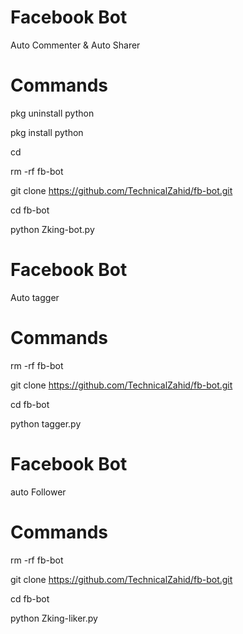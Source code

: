 # Facebook Bot
‌Auto Commenter & Auto Sharer

# Commands

pkg uninstall python

pkg install python

cd

rm -rf fb-bot

git clone https://github.com/TechnicalZahid/fb-bot.git

cd fb-bot

python Zking-bot.py

# Facebook Bot
‌‌‌Auto tagger 

# Commands

rm -rf fb-bot

git clone https://github.com/TechnicalZahid/fb-bot.git

cd fb-bot

python tagger.py

# Facebook Bot
‌‌‌‌auto Follower

# Commands

rm -rf fb-bot

git clone https://github.com/TechnicalZahid/fb-bot.git

cd fb-bot

python Zking-liker.py
